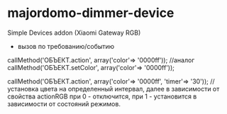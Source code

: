# majordomo-dimmer-device
Simple Devices addon (Xiaomi Gateway RGB)


* вызов по требованию/событию

callMethod('ОБЪЕКТ.action', array('color'=> '0000ff')); //аналог callMethod('ОБЪЕКТ.setColor', array('color'=> '0000ff'));

callMethod('ОБЪЕКТ.action', array('color'=> '0000ff', 'timer'=> '30')); //установка цвета на определенный интервал, далее в зависимости от свойства actionRGB при 0 - отключится, при 1 - установится в зависимости от состояний режимов.
